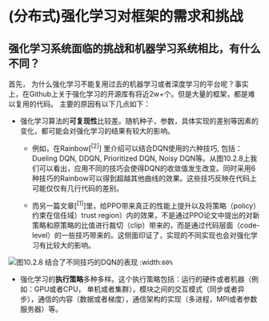<!--Copyright © Microsoft Corporation. All rights reserved.
  适用于[License](https://github.com/microsoft/AI-System/blob/main/LICENSE)版权许可-->

# (分布式)强化学习对框架的需求和挑战

  
## 强化学习系统面临的挑战和机器学习系统相比，有什么不同？
  
  首先， 为什么强化学习不能复用过去的机器学习或者深度学习的平台呢？事实上，在Github上关于强化学习的开源库有将近2w+个。但是大量的框架，都是难以复用的代码。
  主要的原因有以下几点如下：

- 强化学习算法的**可复现性**比较差。随机种子，参数，具体实现的差别等因素的变化，都可能会对强化学习的结果有较大的影响。 

  - 例如，在Rainbow[<sup>[2]</sup>] 里介绍可以结合DQN使用的六种技巧, 包括：Dueling DQN, DDQN, Prioritized DQN, Noisy DQN等。从图10.2.8上我们可以看出，应用不同的技巧会使得DQN的收敛值发生改变。同时采用6种技巧的Rainbow可以得到超越其他曲线的效果。这些技巧反映在代码上可能仅仅有几行代码的差别。

  - 而另一篇文章[<sup>[1]</sup>]里，给PPO带来真正的性能上提升以及将策略（policy）约束在信任域）trust region）内的效果，不是通过PPO论文中提出的对新策略和原策略的比值进行裁切（clip）带来的，而是通过代码层面（code-level）的一些技巧带来的。这侧面印证了，实现的不同实现也会对强化学习有比较大的影响。


  
![  图10.2.8 结合了不同技巧的DQN的表现 ](./img/trick_of_rainbow.png)
:width:`60%`



- 强化学习的**执行策略**多种多样。这个执行策略包括：运行的硬件或者机器（例如：GPU或者CPU， 单机或者集群），模块之间的交互模式（同步或者异步），通信的内容（数据或者梯度），通信架构的实现（多进程，MPI或者参数服务器）等。

  <!-- 
  
![  图10.2.2.2 强化学习里不同的执行策略维度  -->](./img/exection_mode.png)
:width:`60%`


  - 在传统的机器学习或者深度学习里，数据集通常是固定的。模型的任务就是拟合数据以求解最优解或者极优解，因此模型可以只跑在单一的机器（例如GPU）上。而强化学习因为数据是边采样得到的，采样和训练可以在不同的硬件或者机器上。例如，在IMPALA算法架构里，采样器的推理部分跑在128个CPU上，而学习器的模型训练部分跑在1个GPU上。
  
  - 同时，根据采样和训练过程是否解耦，可以将强化学习分为同步算法或者异步算法。例如，PPO是一种同步算法，因为它会在模型采样到一定量的数据后开始训练，然后继续采样，往复迭代直到收敛。而ApeX是一种异步算法，它的采样进程将样本存储到重放缓冲区里，而训练进程从里面异步地采样数据进行训练。在ApeX-DQN里，采样过程和训练过程是异步进行交互的。

- 不同的强化学习算法的**结构差异**很大。

   下图来源于RLlib[<sup>[3]</sup>]，从下表里可以看出，不同的算法族群，他们的架构差异是很大的，体现在是否使用以下组件上：策略评估（Policy Evaulation），重放缓冲区（Replay Buffer），基于梯度优化器（Gradient-based Optimizer），以及其他异构的难以归类的组件。


  |  算法类   | 需要策略评估  |  有重放缓冲区 | 有基于梯度的优化器  | 其他的模块|
  |  ----  |  ----  |  ----  |  ----  |  ----  |
  | DQN Based | &#10004; | &#10004; | &#10004; | | 
  | Actor-critic Based | &#10004; | &#10004; | &#10004; | | 
  | Policy Gradient | &#10004; | &#10004; | &#10004; | | 
  | Model Based | &#10004; | &#10004; | &#10004; | Model-based Planning| 
  | Multi-agent | &#10004; | &#10004; | &#10004; | | 
  | Evolutionary Methods | &#10004; | | | Derivate Optimization| 
  | AlphaGo | &#10004; | &#10004; | &#10004; | MCTS; Derivate Optimization| 


- 分布式强化学习**算法和架构互相影响**。新的架构通常可以让算法在原来的基础上跑得更快，但因此可能会带来收敛不好的问题；而通常需要提出新的算法，来解决新架构带来的收敛问题。例如，IMPALA提出了V-trace算法。该算法显著降低了（由和目标策略不一样的行为策略生成的）训练样本带来的影响，从而使得算法相比之前的工作，能在速度和效果获得提升。


我们重新总结以上四点强化学习对框架的**挑战**, 即：

   - 强化学习算法复现比较困难；
   - 分布式强化算法的执行策略多种多样；
   - 不同的强化算法结构存在差异；
   - 分布式强化算法和架构互相影响和变化；

但是，由于大部分的开源框架都是针对特定的算法和架构模式开发的，因此这些开源框架难以适配到不同的分布式强化学习算法下，难以满足通用分布式强化学习框架的需求。


## 强化学习对于框架的**需求**有哪些呢？

  通过对于挑战的分析，我们可以总结出以下需求（包括但不仅限于）:

  - 强化学习框架需要有较好的可扩展性；良好的可扩展性可以让用户模块化编程，使得编程更高效清晰。
  可扩展性的需求体现在以下几个方面（包括但不限于）：

    - 通用的用户友好的强化学习算法接口；不同的强化学习的算法的结构差异很大，导致当前的开源框架难以用一个统一的接口去实现大部分的算法，因而用户难以在一个框架上自定义算法。这也是导致Github上许多用户自己开发特定框架的原因。

    - 支持可复现各种强化学习算法和架构；

    - 支持不同的强化学习的执行策略；

- 高效率高并发的数据采集;

  在传统的机器学习里，数据集通常都是预先定义好的。和传统机器学习不同，强化学习需要迭代地收集数据和训练数据，并且自主地决定采样什么样地数据。因而，数据量的大小和模型的效果相关，采样数据的效率是强化学习的关键;

  由于工业界的环境可能是在单独的服务器或者机器上，因而与环境交互的时间可能会会较长，而导致采样进程的效率低下。将采样过程并行化通常是一个可行的策略，但同时也给用户带来了分布式编程的成本。 ELF[<sup>[5]</sup>]等工作利用C++ 线程并行托管多个环境实例，为用户提供了一个高效的轻量级的环境模拟库。这些工作的好处是免去了用户的开发成本，但同时他们也自身的局限。他们的局限在于只能支持特定领域的模拟器;

  高效率高并发的数据采集的需求进一步划分包括但不仅限于：

    - 支持与环境的多种交互方式。例如，是把数据推送（push）给环境，还是主动从环境中拉取（pull）数据;

    - 提供易用的分布式编程模式（programming API），减少用户的开发成本;

- 高性能的通信框架; 
  
  在强化学习尤其是分布式强化学习里，由于模块较多，模块可能分布在不同的硬件上，因而需要在不同的硬件之间传输数据。同时，不同的模块之间通信的传输的信息量可能跨度很大。

  例如在图10.2.9中，ApeX的架构里，采样器的进程会将采样到的数据，从内存里传送到GPU的内存上；而学习器的进程会将更新的模型参数，从GPU的内存里传送到内存里给采样器进程做推理。

  高性能的通信框架的需求进一步划分包括但不仅限于：

    - 支持简单易用的通信接口。
    - 减少上下文切换的代价。
    - 优化数据的传输。 例如，利用压缩技术，增加传输的吞吐量（throughput）或者减少传输数据的大小。

  
![  图10.2.9 ApeX架构里的上下文切换 ](./img/context_switch.png)
:width:`80%`


  另外，有部分强化学习开源框架（例如Surreal[<sup>[4]</sup>]）也在为强化学习的可复现性而努力，包括支持可复现的强化学习算法，提出一些支持复现的数据集等等。


## 小结与讨论

在本章小节里，我们讨论了强化学习框架和系统面临的种种挑战。相比于深度学习框架来说，强化学习框架更具有挑战性。而面对这些挑战，我们提出了当前强化学习框架和系统面临的需求，并且给出了部分当前框架里的解决方案和思路。

## 参考文献

<div id="implementation_ppo"></div>

1. Engstrom, Logan, et al. "Implementation matters in deep policy gradients: A case study on PPO and TRPO." 

<div id="rainbow"></div>

2. Hessel M, Modayil J, Van Hasselt H, et al. Rainbow: Combining improvements in deep reinforcement learning[C.//Thirty-second AAAI conference on artificial intelligence. 2018.

<div id="rllib"></div>

3. Liang, Eric, et al. "Ray rllib: A composable and scalable reinforcement learning library."

<div id="surreal"></div>

4. Fan L, Zhu Y, Zhu J, et al. Surreal: Open-source reinforcement learning framework and robot manipulation benchmark[C.//Conference on Robot Learning. PMLR, 2018: 767-782.

<div id="elf"></div>

5. Tian Y, Gong Q, Shang W, et al. Elf: An extensive, lightweight and flexible research platform for real-time strategy games[J.. Advances in Neural Information Processing Systems, 2017, 30.
